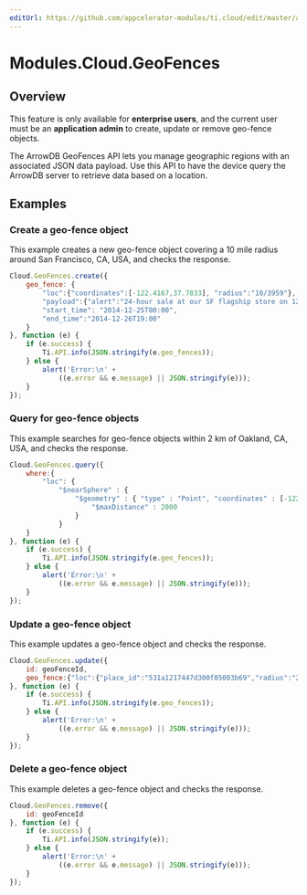 ```yaml
---
editUrl: https://github.com/appcelerator-modules/ti.cloud/edit/master/apidoc/GeoFences/GeoFences.yml
---
```

# Modules.Cloud.GeoFences

<TypeHeader/>

## Overview

This feature is only available for **enterprise users**, and the current user must be an **application
admin** to create, update or remove geo-fence objects.

The ArrowDB GeoFences API lets you manage geographic regions with an associated JSON data payload.
Use this API to have the device query the ArrowDB server to retrieve data based on a location.

## Examples

### Create a geo-fence object

This example creates a new geo-fence object covering a 10 mile radius around San Francisco,
CA, USA, and checks the response.

``` js
Cloud.GeoFences.create({
    geo_fence: {
        "loc":{"coordinates":[-122.4167,37.7833], "radius":"10/3959"},
        "payload":{"alert":"24-hour sale at our SF flagship store on 12/26!"},
        "start_time": "2014-12-25T00:00",
        "end_time":"2014-12-26T19:00"
    }
}, function (e) {
    if (e.success) {
        Ti.API.info(JSON.stringify(e.geo_fences));
    } else {
        alert('Error:\n' +
            ((e.error && e.message) || JSON.stringify(e)));
    }
});
```

### Query for geo-fence objects

This example searches for geo-fence objects within 2 km of Oakland, CA, USA, and checks the response.

``` js
Cloud.GeoFences.query({
    where:{
        "loc": { 
            "$nearSphere" : { 
                "$geometry" : { "type" : "Point", "coordinates" : [-122.2708,37.8044] },
                    "$maxDistance" : 2000
                }
            }
    }
}, function (e) {
    if (e.success) {
        Ti.API.info(JSON.stringify(e.geo_fences));
    } else {
        alert('Error:\n' +
            ((e.error && e.message) || JSON.stringify(e)));
    }
});
```

### Update a geo-fence object

This example updates a geo-fence object and checks the response.

``` js
Cloud.GeoFences.update({
    id: geoFenceId,
    geo_fence:{"loc":{"place_id":"531a1217447d300f05003b69","radius":"2/6371"}}
}, function (e) {
    if (e.success) {
        Ti.API.info(JSON.stringify(e.geo_fences));
    } else {
        alert('Error:\n' +
            ((e.error && e.message) || JSON.stringify(e)));
    }
});
```

### Delete a geo-fence object

This example deletes a geo-fence object and checks the response.

``` js
Cloud.GeoFences.remove({
    id: geoFenceId
}, function (e) {
    if (e.success) {
        Ti.API.info(JSON.stringify(e));
    } else {
        alert('Error:\n' +
            ((e.error && e.message) || JSON.stringify(e)));
    }
});
```

<ApiDocs/>
